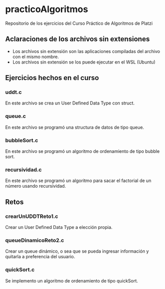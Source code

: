 # practicoAlgoritmos
Repositorio de los ejercicios del Curso Práctico de Algoritmos de Platzi

## Aclaraciones de los archivos sin extensiones
* Los archivos sin extensión son las aplicaciones compiladas del archivo con el mismo nombre.
* Los archivos sin extensión se los puede ejecutar en el WSL (Ubuntu)

## Ejercicios hechos en el curso

### uddt.c
En este archivo se crea un User Defined Data Type con struct.

### queue.c
En este archivo se programó una structura de datos de tipo queue.

### bubbleSort.c
En este archivo se programó un algoritmo de ordenamiento de tipo bubble sort.

### recursividad.c
En este archivo se programó un algoritmo para sacar el factorial de un número usando recursividad.

## Retos

### crearUnUDDTReto1.c
Crear un User Defined Data Type a elección propia.

### queueDinamicoReto2.c
Crear un queue dinámico, o sea que se pueda ingresar información y quitarla a preferencia del usuario.

### quickSort.c
Se implemento un algoritmo de ordenamiento de tipo quickSort.